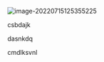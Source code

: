 ![image-20220715125355225](E:/Typora笔记/assets/sdja/image-20220715125355225.png)

csbdajk

dasnkdq

cmdlksvnl
